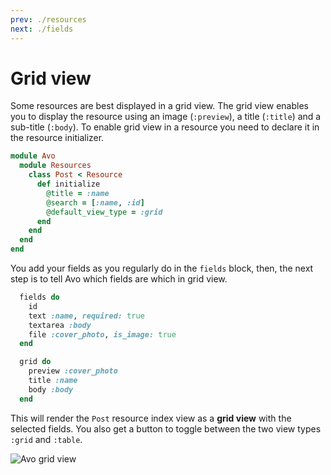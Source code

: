 ```yaml
---
prev: ./resources
next: ./fields
---
```


# Grid view

Some resources are best displayed in a grid view. The grid view enables you to display the resource using an image (`:preview`), a title (`:title`) and a sub-title (`:body`).
To enable grid view in a resource you need to declare it in the resource initializer.

```ruby
module Avo
  module Resources
    class Post < Resource
      def initialize
        @title = :name
        @search = [:name, :id]
        @default_view_type = :grid
      end
    end
  end
end
```

You add your fields as you regularly do in the `fields` block, then, the next step is to tell Avo which fields are which in grid view.

```ruby
  fields do
    id
    text :name, required: true
    textarea :body
    file :cover_photo, is_image: true
  end

  grid do
    preview :cover_photo
    title :name
    body :body
  end
```

This will render the `Post` resource index view as a **grid view** with the selected fields. You also get a button to toggle between the two view types `:grid` and `:table`.

<img :src="$withBase('/assets/img/grid-view.jpg')" alt="Avo grid view">